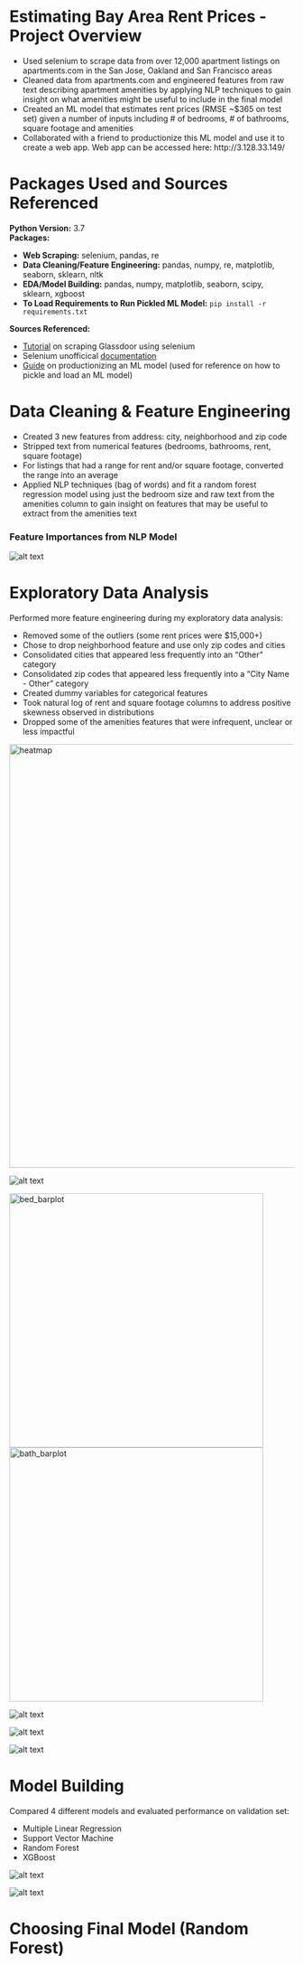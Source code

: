 # Estimating Bay Area Rent Prices - Project Overview  
<ul>
  <li>Used selenium to scrape data from over 12,000 apartment listings on apartments.com in the San Jose, Oakland and San Francisco areas  
  <li>Cleaned data from apartments.com and engineered features from raw text describing apartment amenities by applying NLP techniques to gain insight on what amenities might be useful to include in the final model  
  <li>Created an ML model that estimates rent prices (RMSE ~$365 on test set) given a number of inputs including # of bedrooms, # of bathrooms, square footage and amenities   
  <li>Collaborated with a friend to productionize this ML model and use it to create a web app. Web app can be accessed here: http://3.128.33.149/    
</ul>  

# Packages Used and Sources Referenced  
**Python Version:** 3.7  
**Packages:**   
* **Web Scraping:** selenium, pandas, re
* **Data Cleaning/Feature Engineering:** pandas, numpy, re, matplotlib, seaborn, sklearn, nltk
* **EDA/Model Building:** pandas, numpy, matplotlib, seaborn, scipy, sklearn, xgboost    
* **To Load Requirements to Run Pickled ML Model:** `pip install -r requirements.txt`

**Sources Referenced:**
* [Tutorial](https://towardsdatascience.com/selenium-tutorial-scraping-glassdoor-com-in-10-minutes-3d0915c6d905) on scraping Glassdoor using selenium  
* Selenium unofficical [documentation](https://selenium-python.readthedocs.io/)  
* [Guide](https://towardsdatascience.com/productionize-a-machine-learning-model-with-flask-and-heroku-8201260503d2) on productionizing an ML model (used for reference on how to pickle and load an ML model)  

# Data Cleaning & Feature Engineering
* Created 3 new features from address: city, neighborhood and zip code
* Stripped text from numerical features (bedrooms, bathrooms, rent, square footage)
* For listings that had a range for rent and/or square footage, converted the range into an average
* Applied NLP techniques (bag of words) and fit a random forest regression model using just the bedroom size and raw text from the amenities column to gain insight on features that may be useful to extract from the amenities text

### Feature Importances from NLP Model
![alt text](https://github.com/bryandaetz1/Apartment_Rent_Prices/blob/master/Images/BOW_feature_importances.png "Bag of Words Feature Importances")  

# Exploratory Data Analysis
Performed more feature engineering during my exploratory data analysis:
* Removed some of the outliers (some rent prices were $15,000+)
* Chose to drop neighborhood feature and use only zip codes and cities
* Consolidated cities that appeared less frequently into an “Other” category
* Consolidated zip codes that appeared less frequently into a “City Name - Other” category
* Created dummy variables for categorical features
* Took natural log of rent and square footage columns to address positive skewness observed in distributions
* Dropped some of the amenities features that were infrequent, unclear or less impactful 

<img src="https://github.com/bryandaetz1/Apartment_Rent_Prices/blob/master/Images/heatmap.png" alt="heatmap" width="750"/>

![alt text](https://github.com/bryandaetz1/Apartment_Rent_Prices/blob/master/Images/rent_and_sqft_by_bedrooms.png "Rent/Sqft by Bedroom Size")  

<img src="https://github.com/bryandaetz1/Apartment_Rent_Prices/blob/master/Images/bed_barplot.png" alt="bed_barplot" width="450"/> <img src="https://github.com/bryandaetz1/Apartment_Rent_Prices/blob/master/Images/bath_barplot.png" alt="bath_barplot" width="450"/>


![alt text](https://github.com/bryandaetz1/Apartment_Rent_Prices/blob/master/Images/sqft_scatterplot.png "Square Footage Scatterplot")

![alt text](https://github.com/bryandaetz1/Apartment_Rent_Prices/blob/master/Images/rent_by_city.png "Rent Prices by City")   

![alt text](https://github.com/bryandaetz1/Apartment_Rent_Prices/blob/master/Images/rent_by_zip_code.png "Rent Prices by Zip Code")  

# Model Building
Compared 4 different models and evaluated performance on validation set:
* Multiple Linear Regression
* Support Vector Machine
* Random Forest
* XGBoost

![alt text](https://github.com/bryandaetz1/Apartment_Rent_Prices/blob/master/Images/comparing_ML_models.png "Comparing RMSE and R^2")  

![alt text](https://github.com/bryandaetz1/Apartment_Rent_Prices/blob/master/Images/models_distribution.png "Distribution of Predictions vs. Actual Values on Validation Set")

# Choosing Final Model (Random Forest)








